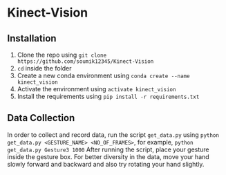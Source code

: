 # Kinect-Vision

## Installation

1. Clone the repo using `git clone https://github.com/soumik12345/Kinect-Vision`
2. `cd` inside the folder
3. Create a new conda environment using `conda create --name kinect_vision`
4. Activate the environment using `activate kinect_vision`
5. Install the requirements using `pip install -r requirements.txt`

## Data Collection

In order to collect and record data, run the script `get_data.py` using `python get_data.py <GESTURE_NAME> <NO_OF_FRAMES>`, for example, `python get_data.py Gesture3 1000` After running the script, place your gesture inside the gesture box. For better diversity in the data, move your hand slowly forward and backward and also try rotating your hand slightly.
